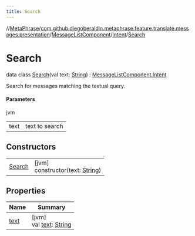 ```yaml
---
title: Search
---
```

//[MetaPhrase](../../../../../index.html)/[com.github.diegoberaldin.metaphrase.feature.translate.messages.presentation](../../../index.html)/[MessageListComponent](../../index.html)/[Intent](../index.html)/[Search](index.html)



# Search

data class [Search](index.html)(val text: [String](https://kotlinlang.org/api/latest/jvm/stdlib/kotlin/-string/index.html)) : [MessageListComponent.Intent](../index.html)

Search for messages matching the textual query.



#### Parameters


jvm

| | |
|---|---|
| text | text to search |



## Constructors


| | |
|---|---|
| [Search](-search.html) | [jvm]<br>constructor(text: [String](https://kotlinlang.org/api/latest/jvm/stdlib/kotlin/-string/index.html)) |


## Properties


| Name | Summary |
|---|---|
| [text](text.html) | [jvm]<br>val [text](text.html): [String](https://kotlinlang.org/api/latest/jvm/stdlib/kotlin/-string/index.html) |

